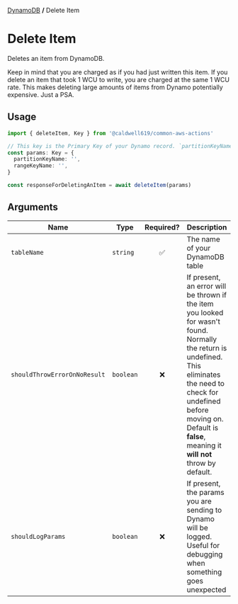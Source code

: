 [DynamoDB](./README.md#wrappers) **/** Delete Item

# Delete Item

Deletes an item from DynamoDB.

Keep in mind that you are charged as if you had just written this item. If you delete an item that took 1 WCU to write, you are charged at the same 1 WCU rate.
This makes deleting large amounts of items from Dynamo potentially expensive. Just a PSA.

## Usage

```ts
import { deleteItem, Key } from '@caldwell619/common-aws-actions'

// This key is the Primary Key of your Dynamo record. `partitionKeyName` is used as a placeholder, this will be whatever you set your table up with.
const params: Key = {
  partitionKeyName: '',
  rangeKeyName: '',
}

const responseForDeletingAnItem = await deleteItem(params)
```

## Arguments

| Name                         | Type                                                                                              |     Required?      | Description                                                                                                                                                                                                                                      |
| ---------------------------- | ------------------------------------------------------------------------------------------------- | :----------------: | ------------------------------------------------------------------------------------------------------------------------------------------------------------------------------------------------------------------------------------------------ |
| `tableName`                  | `string`                                                                                          | :white_check_mark: | The name of your DynamoDB table                                                                                                                                                                                                                  |
| `shouldThrowErrorOnNoResult` | `boolean`                                                                                         |        :x:         | If present, an error will be thrown if the item you looked for wasn't found. Normally the return is undefined. This eliminates the need to check for undefined before moving on. Default is **false**, meaning it **will not** throw by default. |
| `shouldLogParams`            | `boolean`                                                                                         |        :x:         | If present, the params you are sending to Dynamo will be logged. Useful for debugging when something goes unexpected                                                                                                                             |

